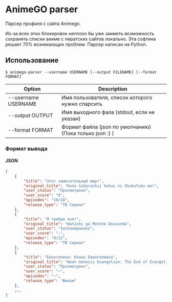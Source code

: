 # AnimeGO parser

Парсер профиля с сайта Animego.

Из-за всех этих блокировок неплохо бы уже заиметь возможность сохранять списки аниме с пиратских сайтов локально.
Эта софтина решает 70% возникающих проблем.
Парсер написан на Python.

## Использование
```
$ animego-parser --username USERNAME [--output FILENAME] [--format FORMAT]
```

| Option | Description |
|----------------------|---------------------------------------------------------|
| --username USERNAME  | Имя пользователя, список которого нужно спарсить        |
| --output OUTPUT      | Имя выходного фала (stdout, если не указан)             |
| --format FORMAT      | Формат файла (json по умолчанию) (Пока только json :) ) |


### Формат вывода
#### JSON
```json
[
    {
        "title": "Этот замечательный мир!",
        "original_title": "Kono Subarashii Sekai ni Shukufuku wo!",
        "user_status": "Просмотрено",
        "user_score": "9",
        "episodes": "10/10",
        "release_type": "ТВ Сериал"
    },
    {
        "title": "Я требую яоя!",
        "original_title": "Watashi ga Motete Dousunda",
        "user_status": "Запланировано",
        "user_score": "–",
        "episodes": "0/12",
        "release_type": "ТВ Сериал"
    },
    {
        "title": "Евангелион: Конец Евангелиона",
        "original_title": "Neon Genesis Evangelion: The End of Evangelion",
        "user_status": "Просмотрено",
        "user_score": "–",
        "episodes": "–",
        "release_type": "Фильм"
    },
    ...
]
```
